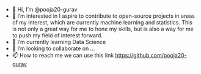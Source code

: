 - 👋 Hi, I’m @pooja20-gurav
- 👀 I’m interested in I aspire to contribute to open-source projects in areas of my interest, which are currently machine learning and statistics. This is not only a great way for me to hone my skills, but is also a way for me to push my field of interest forward.
- 🌱 I’m currently learning Data Science
- 💞️ I’m looking to collaborate on ...
- 📫 How to reach me we can use this link https://github.com/pooja20-gurav

<!---
pooja20-gurav/pooja20-gurav is a ✨ special ✨ repository because its `README.md` (this file) appears on your GitHub profile.
You can click the Preview link to take a look at your changes.
--->
